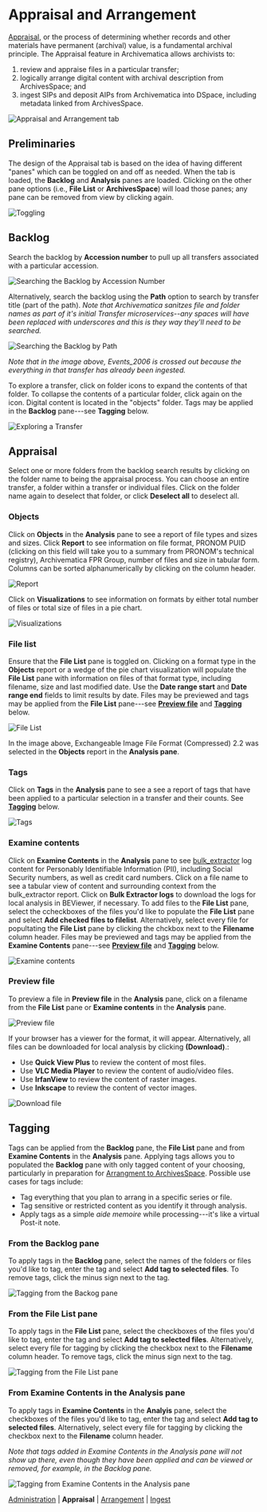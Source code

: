 Appraisal and Arrangement
=========================

[Appraisal](http://www2.archivists.org/glossary/terms/a/appraisal), or the process of determining whether records and other materials have permanent (archival) value, is a fundamental archival principle. The Appraisal feature in Archivematica allows archivists to:

  1. review and appraise files in a particular transfer; 
  2. logically arrange digital content with archival description from ArchivesSpace; and
  3. ingest SIPs and deposit AIPs from Archivematica into DSpace, including metadata linked from ArchivesSpace.
  
![Appraisal and Arrangement tab](appraisal-arrangment.png)

Preliminaries
-------------

The design of the Appraisal tab is based on the idea of having different "panes" which can be toggled on and off as needed. When the tab is loaded, the **Backlog** and **Analysis** panes are loaded. Clicking on the other pane options (i.e., **File List** or **ArchivesSpace**) will load those panes; any pane can be removed from view by clicking again.

![Toggling](toggling.png)

Backlog
-------

Search the backlog by **Accession number** to pull up all transfers associated with a particular accession.

![Searching the Backlog by Accession Number](backlog-accession-number.png)

Alternatively, search the backlog using the **Path** option to search by transfer title (part of the path). *Note that Archivematica sanitzes file and folder names as part of it's initial Transfer microservices--any spaces will have been replaced with underscores and this is they way they'll need to be searched.*

![Searching the Backlog by Path](backlog-path.png)

*Note that in the image above, Events_2006 is crossed out because the everything in that transfer has already been ingested.*

To explore a transfer, click on folder icons to expand the contents of that folder. To collapse the contents of a particular folder, click again on the icon. Digital content is located in the "objects" folder. Tags may be applied in the **Backlog** pane---see **Tagging** below.

![Exploring a Transfer](explore-transfer.png)

Appraisal
---------

Select one or more folders from the backlog search results by clicking on the folder name to being the appraisal process. You can choose an entire transfer, a folder within a transfer or individual files. Click on the folder name again to deselect that folder, or click **Deselect all** to deselect all.

### Objects

Click on **Objects** in the **Analysis** pane to see a report of file types and sizes and sizes. Click **Report** to see information on file format, PRONOM PUID (clicking on this field will take you to a summary from PRONOM's technical registry), Archivematica FPR Group, number of files and size in tabular form. Columns can be sorted alphanumerically by clicking on the column header.

![Report](report.png)

Click on **Visualizations** to see information on formats by either total number of files or total size of files in a pie chart.

![Visualizations](visualizations.png)

### File list

Ensure that the **File List** pane is toggled on. Clicking on a format type in the **Objects** report or a wedge of the pie chart visualization will populate the **File List** pane with information on files of that format type, including filename, size and last modified date. Use the **Date range start** and **Date range end** fields to limit results by date. Files may be previewed and tags may be applied from the **File List** pane---see [**Preview file**](appraisal.md#preview-file) and [**Tagging**](appraisal.md#tagging) below.

![File List](file-list.png)

In the image above, Exchangeable Image File Format (Compressed) 2.2 was selected in the **Objects** report in the **Analysis pane**.

### Tags

Click on **Tags** in the **Analysis** pane to see a see a report of tags that have been applied to a particular selection in a transfer and their counts. See [**Tagging**](appraisal.md#tagging) below.

![Tags](tags.png)

### Examine contents

Click on **Examine Contents** in the **Analysis** pane to see [bulk_extractor](http://forensicswiki.org/wiki/Bulk_extractor) log content for Personably Identifiable Information (PII), including Social Security numbers, as well as credit card numbers. Click on a file name to see a tabular view of content and surrounding context from the bulk_extractor report. Click on **Bulk Extractor logs** to download the logs for local analysis in BEViewer, if necessary. To add files to the **File List** pane, select the ccheckboxes of the files you'd like to populate the **File List** pane and select **Add checked files to filelist**. Alternatively, select every file for popultating the **File List** pane by clicking the chckbox next to the **Filename** column header. Files may be previewed and tags may be applied from the **Examine Contents** pane---see [**Preview file**](appraisal.md#preview-file) and [**Tagging**](appraisal.md#tagging) below.

![Examine contents](examine-contents.png)

### Preview file

To preview a file in **Preview file** in the **Analysis** pane, click on a filename from the **File List** pane or **Examine contents** in the **Analysis** pane. 
  
![Preview file](preview-file.png)

If your browser has a viewer for the format, it will appear. Alternatively, all files can be downloaded for local analysis by clicking **(Download)**.:

  * Use **Quick View Plus** to review the content of most files.
  * Use **VLC Media Player** to review the content of audio/video files.
  * Use **IrfanView** to review the content of raster images.
  * Use **Inkscape** to review the content of vector images.
  
![Download file](download-file.png)

Tagging
-------

Tags can be applied from the **Backlog** pane, the **File List** pane and from **Examine Contents** in the **Analysis** pane. Applying tags allows you to populated the **Backlog** pane with only tagged content of your choosing, particularly in preparation for [Arrangment to ArchivesSpace](arrangement.md). Possible use cases for tags include:

  * Tag everything that you plan to arrang in a specific series or file.
  * Tag sensitive or restricted content as you identify it through analysis.
  * Apply tags as a simple *aide memoire* while processing---it's like a virtual Post-it note.

### From the **Backlog** pane

To apply tags in the **Backlog** pane, select the names of the folders or files you'd like to tag, enter the tag and select **Add tag to selected files**. To remove tags, click the minus sign next to the tag.

![Tagging from the Backog pane](tags-backlog.png)

### From the **File List** pane

To apply tags in the **File List** pane, select the checkboxes of the files you'd like to tag, enter the tag and select **Add tag to selected files**. Alternatively, select every file for tagging by clicking the checkbox next to the **Filename** column header. To remove tags, click the minus sign next to the tag.

![Tagging from the File List pane](tags-filelist.png)

### From **Examine Contents** in the **Analysis** pane

To apply tags in **Examine Contents** in the **Analyis** pane, select the checkboxes of the files you'd like to tag, enter the tag and select **Add tag to selected files**. Alternatively, select every file for tagging by clicking the checkbox next to the **Filename** column header. 

*Note that tags added in Examine Contents in the Analysis pane will not show up there, even though they have been applied and can be viewed or removed, for example, in the Backlog pane.*

![Tagging from Examine Contents in the Analysis pane](tags-examine-contents.png)

[Administration](administration.md) | **Appraisal** | [Arrangement](arrangement.md) | [Ingest](ingest.md)